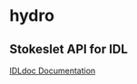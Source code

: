 # hydro
## Stokeslet API for IDL

[IDLdoc Documentation](http://htmlpreview.github.io/?https://github.com/davidgrier/hydro/tree/master/docs/index.html)
